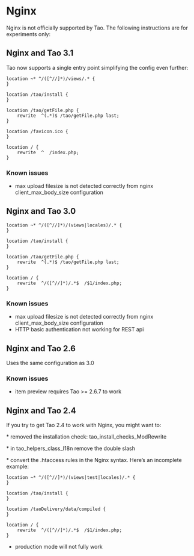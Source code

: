 Nginx
=====

Nginx is not officially supported by Tao. The following instructions are for experiments only:

Nginx and Tao 3.1
-----------------

Tao now supports a single entry point simplifying the config even further:

    location ~* ^/([^//]*)/views/.* {
    }

    location /tao/install {
    }

    location /tao/getFile.php {
        rewrite  ^(.*)$ /tao/getFile.php last;
    }

    location /favicon.ico {
    }

    location / {
        rewrite  ^  /index.php;
    }

### Known issues

-   max upload filesize is not detected correctly from nginx client\_max\_body\_size configuration

Nginx and Tao 3.0
-----------------

    location ~* ^/([^//]*)/(views|locales)/.* {
    }

    location /tao/install {
    }

    location /tao/getFile.php {
        rewrite  ^(.*)$ /tao/getFile.php last;
    }

    location / {
        rewrite  ^/([^//]*)/.*$  /$1/index.php;
    }

### Known issues

-   max upload filesize is not detected correctly from nginx client\_max\_body\_size configuration
-   HTTP basic authentication not working for REST api

Nginx and Tao 2.6
-----------------

Uses the same configuration as 3.0

### Known issues

-   item preview requires Tao \>= 2.6.7 to work

Nginx and Tao 2.4
-----------------

If you try to get Tao 2.4 to work with Nginx, you might want to:

\* removed the installation check: tao\_install\_checks\_ModRewrite

\* in tao\_helpers\_class\_I18n remove the double slash

\* convert the .htaccess rules in the Nginx syntax. Here’s an incomplete example:

    location ~* ^/([^//]*)/(views|test|locales)/.* {
    }

    location /tao/install {
    }

    location /taoDelivery/data/compiled {
    }

    location / {
        rewrite  ^/([^//]*)/.*$  /$1/index.php;
    }

-   production mode will not fully work

